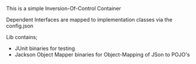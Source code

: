 This is a simple Inversion-Of-Control Container

Dependent Interfaces are mapped to implementation classes via the config.json

Lib contains;
- JUnit binaries for testing
- Jackson Object Mapper binaries for Object-Mapping of JSon to POJO's